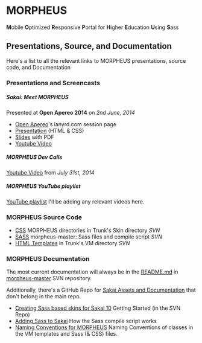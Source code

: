 # MORPHEUS
<strong>M</strong>obile <strong>O</strong>ptimized <strong>R</strong>esponsive <strong>P</strong>ortal for <strong>H</strong>igher <strong>E</strong>ducation <strong>U</strong>sing <strong>S</strong>ass


## Presentations, Source, and Documentation

Here's a list to all the relevant links to MORPHEUS presentations, source code, and Documentation 

### Presentations and Screencasts

##### Sakai: Meet MORPHEUS 
Presented at **Open Apereo 2014** on *2nd June, 2014* 

* [Open Apereo](http://lanyrd.com/2014/apereo/sczzxw/)'s lanyrd.com session page
* [Presentation](http://i5.nyu.edu/~mar22/sakai/open-apereo/) (HTML & CSS)  
* [Slides](http://www.slideshare.net/alienresident/sakai-meet-morpheus-slides) with PDF
* [Youtube Video](http://www.youtube.com/watch?v=BQyGgwUPeqU)

##### MORPHEUS Dev Calls
[Youtube Video](https://www.youtube.com/watch?v=-b5pj0Cz16s) from *July 31st, 2014* 

##### MORPHEUS YouTube playlist
[YouTube playlist](https://www.youtube.com/playlist?list=PLJ4kUcSlaiqHdR1AdjuyYC0bC09IsxVaV) I'll be adding any relevant videos here.

### MORPHEUS Source Code

* [CSS](https://source.sakaiproject.org/svn/reference/trunk/library/src/webapp/skin/)  MORPHEUS directories in Trunk's Skin directory *SVN*
* [SASS](https://source.sakaiproject.org/svn/reference/trunk/library/src/webapp/skin/morpheus-master/) morpheus-master: Sass files and compile script *SVN*
* [HTML Templates](https://source.sakaiproject.org/svn//portal/trunk/portal-render-engine-impl/pack/src/webapp/vm/morpheus/)  in Trunk's VM directory *SVN* 

### MORPHEUS Documentation
The most current documentation will always be  in the [README.md](https://source.sakaiproject.org/svn/reference/trunk/library/src/webapp/skin/morpheus-master/README.md) in [morpheus-master](https://source.sakaiproject.org/svn/reference/trunk/library/src/webapp/skin/morpheus-master/) SVN repository. 

Additionally, there's a GitHub Repo for [Sakai Assets and Documentation](https://github.com/alienresident/sakai-portal-assets/) that don't belong in the main repo.

* [Creating Sass based skins for Sakai 10](https://source.sakaiproject.org/svn/reference/trunk/library/src/webapp/skin/morpheus-master/README.md) Getting Started (in the SVN Repo)
* [Adding Sass to Sakai](https://github.com/alienresident/sakai-portal-assets/blob/master/documentation/Adding-Sass-to-Sakai.md) How the Sass compile script works 
* [Naming Conventions for MORPHEUS](https://github.com/alienresident/sakai-portal-assets/blob/master/documentation/MORPHEUS-Naming-Conventions.md) Naming Conventions of classes in the VM templates and Sass (& CSS) files.

 